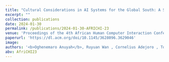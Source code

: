 ```yaml
---
title: "Cultural Considerations in AI Systems for the Global South: A Systematic Review"
excerpt: ""
collection: publications
date: 2024-01-30
permalink: /publications/2024-01-30-AFRICHI-23
venue: 'Proceedings of the 4th African Human Computer Interaction Conference'
paperurl: 'https://dl.acm.org/doi/10.1145/3628096.3629046'
image:
authors: '<b>Oghenemaro Anuyah</b>, Ruyuan Wan , Cornelius Adejoro , Tom Yeh , Ronald Metoyer , & Karla Badillo-Urquiola.'
abv: AfriCHI23
---
```

<!DOCTYPE html>
<html>
<head>
    <title>Cultural Considerations in AI Systems for the Global South: A Systematic Review</title>
    <style>
        body {
            /*font-family: Arial, sans-serif;*/
            color: #333;
            padding: 20px;
            line-height: 1.6;
        }
        a {
            color: #FF6B6B;
            text-decoration: none;
        }
        a:hover {
            color: #FF8A8A;
        }
        .excerpt {
            margin-top: 20px;
            font-size: 18px;
        }
        h2 {
        color: #0C2340 !important;
        }
    </style>
</head>


</html>

